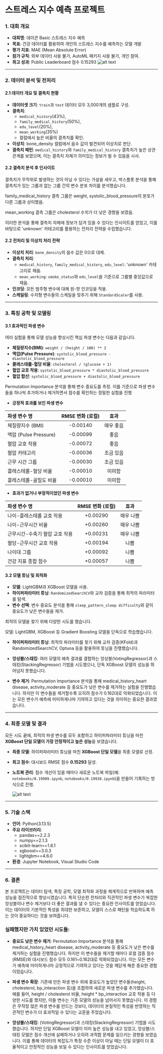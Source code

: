 # 스트레스 지수 예측 프로젝트



### 1. 대회 개요
* **대회명**: 데이콘 Basic 스트레스 지수 예측
* **목표**: 건강 데이터를 활용하여 개인의 스트레스 지수를 예측하는 모델 개발
* **평가 지표**: MAE (Mean Absolute Error)
* **참가 규칙**: 외부 데이터 사용 불가, AutoML 패키지 사용 불가, 개인 참여.
* **최고 성과**: Public Leaderboard 점수 0.15293
![alt text](readme_images/image-2.png)
---

### 2. 데이터 분석 및 전처리

#### 2.1 데이터 개요 및 결측치 현황
* **데이터셋 크기**: `train`과 `test` 데이터 모두 3,000개의 샘플로 구성.
* **결측치**: 
  * `medical_history`(43%), 
  * `family_medical_history`(50%), 
  * `edu_level`(20%), 
  * `mean_working`(35%) 
  * 컬럼에서 높은 비율의 결측치를 확인.
* **이상치**: bone_density 컬럼에서 음수 값이 발견되어 이상치로 판단.
* **결측치 패턴**: `medical_history`와 `family_medical_history` 결측치가 높은 상관관계를 보였으며, 이는 결측치 자체가 의미있는 정보가 될 수 있음을 시사.

#### 2.2 결측치 분석 후 인사이트
결측치가 무작위로 발생하는 것이 아닐 수 있다는 가설을 세우고, 박스플롯 분석을 통해 결측치가 있는 그룹과 없는 그룹 간의 변수 분포 차이를 분석했습니다.

family_medical_history 결측 그룹은 weight, systolic_blood_pressure의 분포가 다른 그룹과 상이했음.

mean_working 결측 그룹은 cholesterol 수치가 더 낮은 경향을 보였음.

이러한 분석을 통해 결측치 자체에 정보가 담겨 있을 수 있다는 인사이트를 얻었고, 이를 바탕으로 'unknown' 카테고리를 활용하는 전처리 전략을 수립했습니다.

#### 2.2 전처리 및 이상치 처리 전략
* **이상치 처리**: `bone_density`의 음수 값은 0으로 대체.
* **결측치 처리**:
    * `medical_history`, `family_medical_history`, `edu_level`: 'unknown' 카테고리로 채움.
    * `mean_working`: `smoke_status`와 `edu_level`을 기준으로 그룹별 중앙값으로 채움.
* **인코딩**: 모든 범주형 변수에 대해 원-핫 인코딩을 적용.
* **스케일링**: 수치형 변수들의 스케일을 맞추기 위해 `StandardScaler`를 사용.

---

### 3. 특징 공학 및 모델링

#### 3.1 효과적인 파생 변수
여러 실험을 통해 모델 성능을 향상시킨 핵심 파생 변수는 다음과 같습니다.
* **체질량지수(BMI)**: `weight / (height / 100) ** 2`
* **맥압(Pulse Pressure)**: `systolic_blood_pressure - diastolic_blood_pressure`
* **콜레스테롤-혈당 비율**: `cholesterol / (glucose + 1)`
* **혈압 교호 작용**: `systolic_blood_pressure * diastolic_blood_pressure`
* **혈압 합산**: `systolic_blood_pressure + diastolic_blood_pressure`

Permutation Importance 분석을 통해 변수 중요도를 측정. 이를 기준으로 파생 변수들을 하나씩 추가하거나 제거하면서 점수를 확인하는 정밀한 실험을 진행


* **긍정적 효과를 보인 파생 변수**

| 파생 변수 명 | RMSE 변화 (로컬) | 효과 |
| :--- | :---: | :---: |
| 체질량지수 (BMI) | -0.00140 | 매우 좋음 |
| 맥압 (Pulse Pressure) | -0.00099 | 좋음 |
| 혈압 교호 작용 | -0.00072 | 좋음 |
| 혈압 카테고리 | -0.00036 | 조금 있음 |
| 근무 시간 그룹 | -0.00030 | 조금 있음 |
| 콜레스테롤-혈당 비율 | -0.00010 | 미미함 |
| 콜레스테롤-골밀도 비율 | -0.00010 | 미미함 |



* **효과가 없거나 부정적이었던 파생 변수**

| 파생 변수 명 | RMSE 변화 (로컬) | 효과 |
| :--- | :---: | :---: |
| 나이-콜레스테롤 교호 작용 | +0.00290 | 매우 나쁨 |
| 나이-근무시간 비율 | +0.00260 | 매우 나쁨 |
| 근무시간-수축기 혈압 교호 작용 | +0.00231 | 매우 나쁨 |
| 혈당-근무시간 교호 작용 | +0.00194 | 나쁨 |
| 나이대 그룹 | +0.00092 | 나쁨 |
| 건강 지표 종합 점수 | +0.00057 | 나쁨 |






#### 3.2 모델 튜닝 및 최적화
* **모델**: LightGBM과 XGBoost 모델을 사용.
* **하이퍼파라미터 튜닝**: `RandomizedSearchCV`와 교차 검증을 통해 최적의 파라미터를 탐색.
* **변수 선택**: 변수 중요도 분석을 통해 `sleep_pattern_sleep difficulty`와 같이 중요도가 낮은 변수들을 제거.

최적의 모델을 찾기 위해 다양한 시도를 했습니다.

모델: LightGBM, XGBoost 등 Gradient Boosting 모델을 단독으로 학습했습니다.

* **하이퍼파라미터 튜닝**: 최적의 파라미터를 찾기 위해 교차 검증(KFold)과 RandomizedSearchCV, Optuna 등을 활용하여 튜닝을 진행했습니다.

* **앙상블/스태킹**: 여러 모델의 예측 결과를 결합하는 앙상블(VotingRegressor)과 스태킹(StackingRegressor) 기법을 시도했으나, 단독 XGBoost 모델의 성능을 뛰어넘지 못했습니다.

* **변수 제거**: Permutation Importance 분석을 통해 medical_history_heart disease, activity_moderate 등 중요도가 낮은 변수를 제거하는 실험을 진행했습니다. 하지만 이 변수들을 제거할수록 오히려 점수가 0.162대로 악화되었습니다. 이는 모든 변수가 예측에 미미하게나마 기여하고 있다는 것을 의미하는 중요한 결과였습니다.


---

### 4. 최종 모델 및 결과
모든 시도 끝에, 최적의 파생 변수를 모두 포함하고 하이퍼파라미터 튜닝을 마친 **XGBoost 단일 모델이 가장 안정적이고 높은 성능**을 보였습니다.

* **최종 모델**: 하이퍼파라미터 튜닝을 마친 **XGBoost 단일 모델**을 최종 모델로 선정.
* **최고 점수**: 대시보드 RMSE 점수 **0.15293** 달성.
* **노트북 관리**: 점수 개선이 있을 때마다 새로운 노트북 파일(예: `notebooks/0.19989.ipynb`, `notebooks/0.19938.ipynb`)을 만들어 기록하는 방식으로 진행.

    ![alt text](readme_images/image.png)
---

### 5. 기술 스택
* **언어**: Python(3.13.5)
* **주요 라이브러리**: 
  * pandas==2.2.3
  * numpy==2.1.3
  * scikit-learn==1.6.1
  * xgboost==3.0.3
  * lightgbm==4.6.0
* **환경**: Jupyter Notebook, Visual Studio Code

---

### 6. 결론
본 프로젝트는 데이터 탐색, 특징 공학, 모델 최적화 과정을 체계적으로 반복하며 예측 성능을 점진적으로 향상시켰습니다. 특히 단순한 전처리와 직관적인 파생 변수가 복잡한 앙상블이나 변수 제거보다 더 좋은 결과를 낼 수 있다는 중요한 인사이트를 얻었습니다. 이는 데이터의 기본적인 특성을 최대한 보존하고, 모델이 스스로 패턴을 학습하도록 하는 것이 중요하다는 것을 보여줍니다.

### 실패했지만 가치 있었던 시도들:

* **중요도 낮은 변수 제거**: Permutation Importance 분석을 통해 medical_history_heart disease, activity_moderate 등 중요도가 낮은 변수를 제거하는 실험을 진행했습니다. 하지만 이 변수들을 제거할 때마다 로컬 검증 점수(RMSE)와 대시보드 점수 모두 0.161~0.162대로 악화되었습니다. 이는 모든 변수가 예측에 미미하게나마 긍정적으로 기여하고 있다는 것을 깨닫게 해준 중요한 경험이었습니다.

* **파생 변수 확장**: 기존에 만든 파생 변수 외에 중요도가 높았던 변수들(height, cholesterol, bp_interaction 등)을 조합하여 새로운 파생 변수를 추가했습니다. 예를 들어, height / cholesterol 비율, height * bp_interaction 교호 작용 등 다양한 시도를 했지만, 이들 변수는 기존 모델의 성능을 넘어서지 못했습니다. 이 경험은 무작정 많은 파생 변수를 만드는 것보다, 데이터의 본질적인 특성을 반영하는 직관적인 변수가 더 효과적일 수 있다는 교훈을 주었습니다.

* **앙상블/스태킹**: (VotingRegressor)과 스태킹(StackingRegressor) 기법을 시도했습니다. 하지만 단일 XGBoost 모델이 이미 높은 성능을 내고 있었고, 앙상블/스태킹 모델은 점수 개선에 실패하거나 오히려 과적합 문제를 일으키는 경향을 보였습니다. 이를 통해 데이터의 복잡도가 특정 수준 이상이 아닐 때는 단일 모델이 더 효율적이고 안정적인 성능을 보일 수 있다는 인사이트를 얻었습니다.